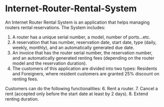 # Internet-Router-Rental-System
An Internet Router Rental System is an application that helps managing routers rental reservations.
The System includes:
1) A router has a unique serial number, a model, number of ports...etc.
2) A reservation that has number, reservation date, start date, type (daily, weekly,
monthly), and an automatically generated due date.
3) An invoice that has the router serial number, the reservation number, and an automatically generated renting fees (depending on the router model and the
reservation duration).
4) The customers of this application are divided into two types: Residents and
Foreigners, where resident customers are granted 25% discount on renting fees.

Customers can do the following functionalities:
6. Rent a router.
7. Cancel a rent (accepted only before the start date at least by 2 days).
8. Extend renting duration.
